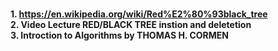 
<br><b>1. https://en.wikipedia.org/wiki/Red%E2%80%93black_tree</b>
<br><b>2. Video Lecture RED/BLACK TREE instion and deletetion</b>
<br><b>3. Introction to Algorithms by THOMAS H. CORMEN</b>
